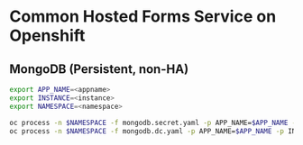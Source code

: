 # Common Hosted Forms Service on Openshift

## MongoDB (Persistent, non-HA)

```sh
export APP_NAME=<appname>
export INSTANCE=<instance>
export NAMESPACE=<namespace>

oc process -n $NAMESPACE -f mongodb.secret.yaml -p APP_NAME=$APP_NAME -p INSTANCE=$INSTANCE -o yaml | oc apply -n $NAMESPACE -f -
oc process -n $NAMESPACE -f mongodb.dc.yaml -p APP_NAME=$APP_NAME -p INSTANCE=$INSTANCE -o yaml | oc apply -n $NAMESPACE -f -
```
